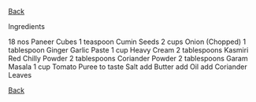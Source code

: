 [Back](README.md)

Ingredients

18 nos	Paneer Cubes
1 teaspoon	Cumin Seeds
2 cups	Onion (Chopped)
1 tablespoon	Ginger Garlic Paste
1 cup	Heavy Cream
2 tablespoons	Kasmiri Red Chilly Powder
2 tablespoons	Coriander Powder
2 tablespoons	Garam Masala
1 cup	Tomato Puree
to taste	Salt
add	Butter
add	Oil
add	Coriander Leaves

[Back](README.md)